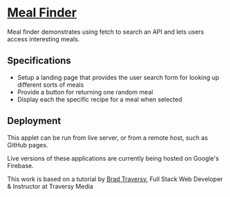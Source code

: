 # [Meal Finder](https://meal-finder-582bf.firebaseapp.com/)

Meal finder demonstrates using fetch to search an API and lets users access interesting meals.

## Specifications

* Setup a landing page that provides the user search form for looking up different sorts of meals
* Provide a button for returning one random meal
* Display each the specific recipe for a meal when selected

## Deployment

This applet can be run from live server, or from a remote host, such as GitHub pages.

Live versions of these applications are currently being hosted on Google's Firebase.

This work is based on a tutorial by [Brad Traversy](https://www.udemy.com/user/brad-traversy/), Full Stack Web Developer & Instructor at Traversy Media
